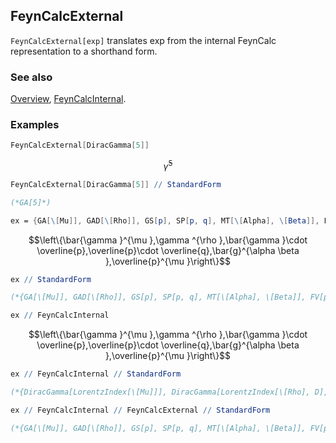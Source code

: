 ## FeynCalcExternal

`FeynCalcExternal[exp]` translates exp from the internal FeynCalc representation to a shorthand form.

### See also

[Overview](Extra/FeynCalc.md), [FeynCalcInternal](FeynCalcInternal.md).

### Examples

```mathematica
FeynCalcExternal[DiracGamma[5]]
```

$$\bar{\gamma }^5$$

```mathematica
FeynCalcExternal[DiracGamma[5]] // StandardForm

(*GA[5]*)
```

```mathematica
ex = {GA[\[Mu]], GAD[\[Rho]], GS[p], SP[p, q], MT[\[Alpha], \[Beta]], FV[p, \[Mu]]}
```

$$\left\{\bar{\gamma }^{\mu },\gamma ^{\rho },\bar{\gamma }\cdot \overline{p},\overline{p}\cdot \overline{q},\bar{g}^{\alpha \beta },\overline{p}^{\mu }\right\}$$

```mathematica
ex // StandardForm

(*{GA[\[Mu]], GAD[\[Rho]], GS[p], SP[p, q], MT[\[Alpha], \[Beta]], FV[p, \[Mu]]}*)
```

```mathematica
ex // FeynCalcInternal
```

$$\left\{\bar{\gamma }^{\mu },\gamma ^{\rho },\bar{\gamma }\cdot \overline{p},\overline{p}\cdot \overline{q},\bar{g}^{\alpha \beta },\overline{p}^{\mu }\right\}$$

```mathematica
ex // FeynCalcInternal // StandardForm

(*{DiracGamma[LorentzIndex[\[Mu]]], DiracGamma[LorentzIndex[\[Rho], D], D], DiracGamma[Momentum[p]], Pair[Momentum[p], Momentum[q]], Pair[LorentzIndex[\[Alpha]], LorentzIndex[\[Beta]]], Pair[LorentzIndex[\[Mu]], Momentum[p]]}*)
```

```mathematica
ex // FeynCalcInternal // FeynCalcExternal // StandardForm

(*{GA[\[Mu]], GAD[\[Rho]], GS[p], SP[p, q], MT[\[Alpha], \[Beta]], FV[p, \[Mu]]}*)
```